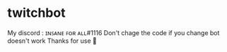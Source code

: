 # twitchbot 
My discord : ɪɴꜱᴀɴᴇ ꜰᴏʀ ᴀʟʟ#1116
Don't chage the code if you change bot doesn't work
Thanks for use 💖
